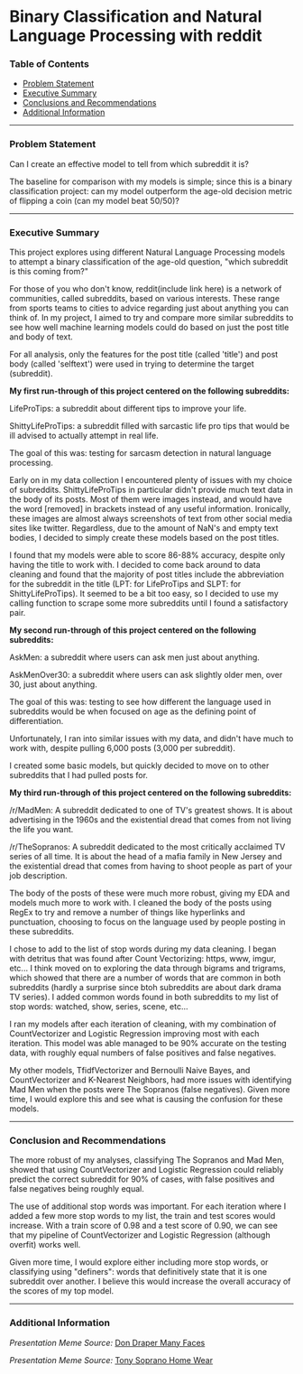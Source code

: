 # Binary Classification and Natural Language Processing with reddit



### Table of Contents

* [Problem Statement](#user-content-problem-statement)
* [Executive Summary](#user-content-executive-summary)
* [Conclusions and Recommendations](#user-content-conclusions-and-recommendations)
* [Additional Information](#user-content-additional-information)


---

### Problem Statement

Can I create an effective model to tell from which subreddit it is?

The baseline for comparison with my models is simple; since this is a binary classification project: can my model outperform the age-old decision metric of flipping a coin (can my model beat 50/50)?

---

### Executive Summary

This project explores using different Natural Language Processing models to attempt a binary classification of the age-old question, "which subreddit is this coming from?"

For those of you who don't know, reddit(include link here) is a network of communities, called subreddits, based on various interests. These range from sports teams to cities to advice regarding just about anything you can think of. In my project, I aimed to try and compare more similar subreddits to see how well machine learning models could do based on just the post title and body of text.

For all analysis, only the features for the post title (called 'title') and post body (called 'selftext') were used in trying to determine the target (subreddit).


**My first run-through of this project centered on the following subreddits:**

LifeProTips: a subreddit about different tips to improve your life.

ShittyLifeProTips: a subreddit filled with sarcastic life pro tips that would be ill advised to actually attempt in real life.

The goal of this was: testing for sarcasm detection in natural language processing.


Early on in my data collection I encountered plenty of issues with my choice of subreddits. ShittyLifeProTips in particular didn't provide much text data in the body of its posts. Most of them were images instead, and would have the word [removed] in brackets instead of any useful information. Ironically, these images are almost always screenshots of text from other social media sites like twitter. Regardless, due to the amount of NaN's and empty text bodies, I decided to simply create these models based on the post titles.

I found that my models were able to score 86-88% accuracy, despite only having the title to work with. I decided to come back around to data cleaning and found that the majority of post titles include the abbreviation for the subreddit in the title (LPT: for LifeProTips and SLPT: for ShittyLifeProTips). It seemed to be a bit too easy, so I decided to use my calling function to scrape some more subreddits until I found a satisfactory pair.


**My second run-through of this project centered on the following subreddits:**

AskMen: a subreddit where users can ask men just about anything.


AskMenOver30: a subreddit where users can ask slightly older men, over 30, just about anything.

The goal of this was: testing to see how different the language used in subreddits would be when focused on age as the defining point of differentiation.

Unfortunately, I ran into similar issues with my data, and didn't have much to work with, despite pulling 6,000 posts (3,000 per subreddit).

I created some basic models, but quickly decided to move on to other subreddits that I had pulled posts for.


**My third run-through of this project centered on the following subreddits:**

/r/MadMen: A subreddit dedicated to one of TV's greatest shows. It is about advertising in the 1960s and the existential dread that comes from not living the life you want.

/r/TheSopranos: A subreddit dedicated to the most critically acclaimed TV series of all time. It is about the head of a mafia family in New Jersey and the existential dread that comes from having to shoot people as part of your job description.

The body of the posts of these were much more robust, giving my EDA and models much more to work with. I cleaned the body of the posts using RegEx to try and remove a number of things like hyperlinks and punctuation, choosing to focus on the language used by people posting in these subreddits.

I chose to add to the list of stop words during my data cleaning. I began with detritus that was found after Count Vectorizing: https, www, imgur, etc... I think moved on to exploring the data through bigrams and trigrams, which showed that there are a number of words that are common in both subreddits (hardly a surprise since btoh subreddits are about dark drama TV series). I added common words found in both subreddits to my list of stop words: watched, show, series, scene, etc...

I ran my models after each iteration of cleaning, with my combination of CountVectorizer and Logistic Regression improving most with each iteration. This model was able managed to be 90% accurate on the testing data, with roughly equal numbers of false positives and false negatives.

My other models, TfidfVectorizer and Bernoulli Naive Bayes, and CountVectorizer and K-Nearest Neighbors, had more issues with identifying Mad Men when the posts were The Sopranos (false negatives). Given more time, I would explore this and see what is causing the confusion for these models.



---

### Conclusion and Recommendations

The more robust of my analyses, classifying The Sopranos and Mad Men, showed that using CountVectorizer and Logistic Regression could reliably predict the correct subreddit for 90% of cases, with false positives and false negatives being roughly equal.

The use of additional stop words was important. For each iteration where I added a few more stop words to my list, the train and test scores would increase. With a train score of 0.98 and a test score of 0.90, we can see that my pipeline of CountVectorizer and Logistic Regression (although overfit) works well.

Given more time, I would explore either including more stop words, or classifying using "definers": words that definitively state that it is one subreddit over another. I believe this would increase the overall accuracy of the scores of my top model.


---

### Additional Information

*Presentation Meme Source:* [Don Draper Many Faces](https://screenrant.com/mad-men-hilarious-memes-true-fans/)

*Presentation Meme Source:* [Tony Soprano Home Wear](https://dankanator.com/62146/best-tony-soprano-memes-from-the-sopranos/)

